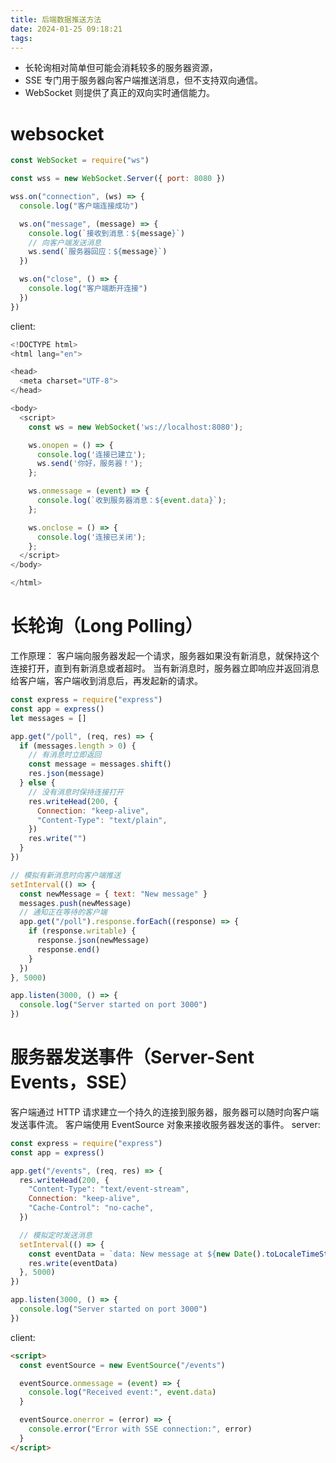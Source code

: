 ```yaml
---
title: 后端数据推送方法
date: 2024-01-25 09:18:21
tags:
---
```


- 长轮询相对简单但可能会消耗较多的服务器资源，
- SSE 专门用于服务器向客户端推送消息，但不支持双向通信。
- WebSocket 则提供了真正的双向实时通信能力。

# websocket

```js
const WebSocket = require("ws")

const wss = new WebSocket.Server({ port: 8080 })

wss.on("connection", (ws) => {
  console.log("客户端连接成功")

  ws.on("message", (message) => {
    console.log(`接收到消息：${message}`)
    // 向客户端发送消息
    ws.send(`服务器回应：${message}`)
  })

  ws.on("close", () => {
    console.log("客户端断开连接")
  })
})
```

client:

```js
<!DOCTYPE html>
<html lang="en">

<head>
  <meta charset="UTF-8">
</head>

<body>
  <script>
    const ws = new WebSocket('ws://localhost:8080');

    ws.onopen = () => {
      console.log('连接已建立');
      ws.send('你好，服务器！');
    };

    ws.onmessage = (event) => {
      console.log(`收到服务器消息：${event.data}`);
    };

    ws.onclose = () => {
      console.log('连接已关闭');
    };
  </script>
</body>

</html>
```

# 长轮询（Long Polling）

工作原理：
客户端向服务器发起一个请求，服务器如果没有新消息，就保持这个连接打开，直到有新消息或者超时。
当有新消息时，服务器立即响应并返回消息给客户端，客户端收到消息后，再发起新的请求。

```js
const express = require("express")
const app = express()
let messages = []

app.get("/poll", (req, res) => {
  if (messages.length > 0) {
    // 有消息时立即返回
    const message = messages.shift()
    res.json(message)
  } else {
    // 没有消息时保持连接打开
    res.writeHead(200, {
      Connection: "keep-alive",
      "Content-Type": "text/plain",
    })
    res.write("")
  }
})

// 模拟有新消息时向客户端推送
setInterval(() => {
  const newMessage = { text: "New message" }
  messages.push(newMessage)
  // 通知正在等待的客户端
  app.get("/poll").response.forEach((response) => {
    if (response.writable) {
      response.json(newMessage)
      response.end()
    }
  })
}, 5000)

app.listen(3000, () => {
  console.log("Server started on port 3000")
})
```

# 服务器发送事件（Server-Sent Events，SSE）

客户端通过 HTTP 请求建立一个持久的连接到服务器，服务器可以随时向客户端发送事件流。
客户端使用 EventSource 对象来接收服务器发送的事件。
server:

```js
const express = require("express")
const app = express()

app.get("/events", (req, res) => {
  res.writeHead(200, {
    "Content-Type": "text/event-stream",
    Connection: "keep-alive",
    "Cache-Control": "no-cache",
  })

  // 模拟定时发送消息
  setInterval(() => {
    const eventData = `data: New message at ${new Date().toLocaleTimeString()}\n\n`
    res.write(eventData)
  }, 5000)
})

app.listen(3000, () => {
  console.log("Server started on port 3000")
})
```

client:

```html
<script>
  const eventSource = new EventSource("/events")

  eventSource.onmessage = (event) => {
    console.log("Received event:", event.data)
  }

  eventSource.onerror = (error) => {
    console.error("Error with SSE connection:", error)
  }
</script>
```
